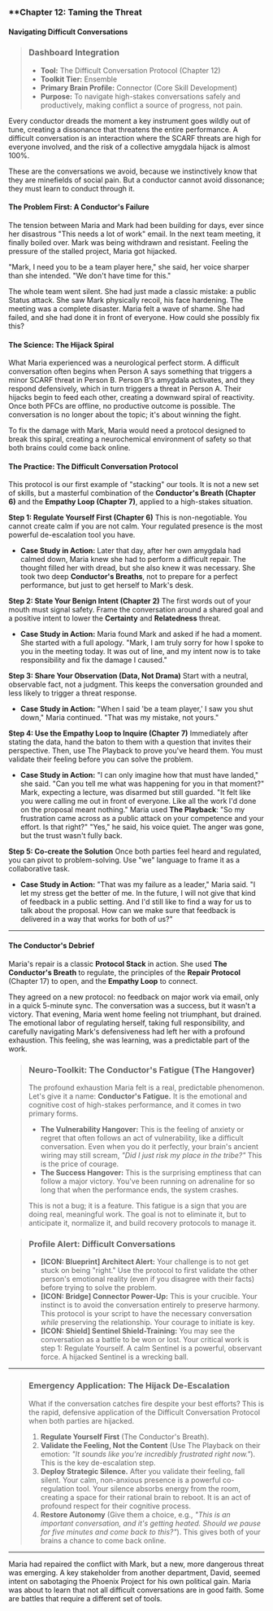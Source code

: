 ### **Chapter 12: Taming the Threat
#### Navigating Difficult Conversations

> ### **Dashboard Integration**
>
> *   **Tool:** The Difficult Conversation Protocol (Chapter 12)
> *   **Toolkit Tier:** Ensemble
> *   **Primary Brain Profile:** Connector (Core Skill Development)
> *   **Purpose:** To navigate high-stakes conversations safely and productively, making conflict a source of progress, not pain.

Every conductor dreads the moment a key instrument goes wildly out of tune, creating a dissonance that threatens the entire performance. A difficult conversation is an interaction where the SCARF threats are high for everyone involved, and the risk of a collective amygdala hijack is almost 100%.

These are the conversations we avoid, because we instinctively know that they are minefields of social pain. But a conductor cannot avoid dissonance; they must learn to conduct through it.

#### **The Problem First: A Conductor's Failure**

The tension between Maria and Mark had been building for days, ever since her disastrous "This needs a lot of work" email. In the next team meeting, it finally boiled over. Mark was being withdrawn and resistant. Feeling the pressure of the stalled project, Maria got hijacked.

"Mark, I need you to be a team player here," she said, her voice sharper than she intended. "We don't have time for this."

The whole team went silent. She had just made a classic mistake: a public Status attack. She saw Mark physically recoil, his face hardening. The meeting was a complete disaster. Maria felt a wave of shame. She had failed, and she had done it in front of everyone. How could she possibly fix this?

#### **The Science: The Hijack Spiral**

What Maria experienced was a neurological perfect storm. A difficult conversation often begins when Person A says something that triggers a minor SCARF threat in Person B. Person B's amygdala activates, and they respond defensively, which in turn triggers a threat in Person A. Their hijacks begin to feed each other, creating a downward spiral of reactivity. Once both PFCs are offline, no productive outcome is possible. The conversation is no longer about the topic; it's about winning the fight.

To fix the damage with Mark, Maria would need a protocol designed to break this spiral, creating a neurochemical environment of safety so that both brains could come back online.

#### **The Practice: The Difficult Conversation Protocol**

This protocol is our first example of "stacking" our tools. It is not a new set of skills, but a masterful combination of the **Conductor's Breath (Chapter 6)** and the **Empathy Loop (Chapter 7)**, applied to a high-stakes situation.

**Step 1: Regulate Yourself First (Chapter 6)**
This is non-negotiable. You cannot create calm if you are not calm. Your regulated presence is the most powerful de-escalation tool you have.

*   **Case Study in Action:** Later that day, after her own amygdala had calmed down, Maria knew she had to perform a difficult repair. The thought filled her with dread, but she also knew it was necessary. She took two deep **Conductor's Breaths**, not to prepare for a perfect performance, but just to get herself to Mark's desk.

**Step 2: State Your Benign Intent (Chapter 2)**
The first words out of your mouth must signal safety. Frame the conversation around a shared goal and a positive intent to lower the **Certainty** and **Relatedness** threat.

*   **Case Study in Action:** Maria found Mark and asked if he had a moment. She started with a full apology. "Mark, I am truly sorry for how I spoke to you in the meeting today. It was out of line, and my intent now is to take responsibility and fix the damage I caused."

**Step 3: Share Your Observation (Data, Not Drama)**
Start with a neutral, observable fact, not a judgment. This keeps the conversation grounded and less likely to trigger a threat response.

*   **Case Study in Action:** "When I said 'be a team player,' I saw you shut down," Maria continued. "That was my mistake, not yours."

**Step 4: Use the Empathy Loop to Inquire (Chapter 7)**
Immediately after stating the data, hand the baton to them with a question that invites their perspective. Then, use The Playback to prove you've heard them. You must validate their feeling before you can solve the problem.

*   **Case Study in Action:** "I can only imagine how that must have landed," she said. "Can you tell me what was happening for you in that moment?"
    Mark, expecting a lecture, was disarmed but still guarded. "It felt like you were calling me out in front of everyone. Like all the work I'd done on the proposal meant nothing."
    Maria used **The Playback**: "So my frustration came across as a public attack on your competence and your effort. Is that right?"
    "Yes," he said, his voice quiet. The anger was gone, but the trust wasn't fully back.

**Step 5: Co-create the Solution**
Once both parties feel heard and regulated, you can pivot to problem-solving. Use "we" language to frame it as a collaborative task.

*   **Case Study in Action:** "That was my failure as a leader," Maria said. "I let my stress get the better of me. In the future, I will not give that kind of feedback in a public setting. And I'd still like to find a way for us to talk about the proposal. How can we make sure that feedback is delivered in a way that works for both of us?"

---

#### **The Conductor's Debrief**
Maria's repair is a classic **Protocol Stack** in action. She used **The Conductor's Breath** to regulate, the principles of the **Repair Protocol** (Chapter 17) to open, and the **Empathy Loop** to connect.

They agreed on a new protocol: no feedback on major work via email, only in a quick 5-minute sync. The conversation was a success, but it wasn't a victory. That evening, Maria went home feeling not triumphant, but drained. The emotional labor of regulating herself, taking full responsibility, and carefully navigating Mark's defensiveness had left her with a profound exhaustion. This feeling, she was learning, was a predictable part of the work.

> ### **Neuro-Toolkit: The Conductor's Fatigue (The Hangover)**
>
> The profound exhaustion Maria felt is a real, predictable phenomenon. Let's give it a name: **Conductor's Fatigue.** It is the emotional and cognitive cost of high-stakes performance, and it comes in two primary forms.
>
> *   **The Vulnerability Hangover:** This is the feeling of anxiety or regret that often follows an act of vulnerability, like a difficult conversation. Even when you do it perfectly, your brain's ancient wiring may still scream, *"Did I just risk my place in the tribe?"* This is the price of courage.
> *   **The Success Hangover:** This is the surprising emptiness that can follow a major victory. You've been running on adrenaline for so long that when the performance ends, the system crashes.
>
> This is not a bug; it is a feature. This fatigue is a sign that you are doing real, meaningful work. The goal is not to eliminate it, but to anticipate it, normalize it, and build recovery protocols to manage it.

> ### **Profile Alert: Difficult Conversations**
>
> *   **[ICON: Blueprint] Architect Alert:** Your challenge is to not get stuck on being "right." Use the protocol to first validate the other person's emotional reality (even if you disagree with their facts) before trying to solve the problem.
> *   **[ICON: Bridge] Connector Power-Up:** This is your crucible. Your instinct is to avoid the conversation entirely to preserve harmony. This protocol is your script to have the necessary conversation *while* preserving the relationship. Your courage to initiate is key.
> *   **[ICON: Shield] Sentinel Shield-Training:** You may see the conversation as a battle to be won or lost. Your critical work is step 1: Regulate Yourself. A calm Sentinel is a powerful, observant force. A hijacked Sentinel is a wrecking ball.

---
> ### **Emergency Application: The Hijack De-Escalation**
>
> What if the conversation catches fire despite your best efforts? This is the rapid, defensive application of the Difficult Conversation Protocol when both parties are hijacked.
> 1.  **Regulate Yourself First** (The Conductor's Breath).
> 2.  **Validate the Feeling, Not the Content** (Use The Playback on their emotion: *"It sounds like you're incredibly frustrated right now."*). This is the key de-escalation step.
> 3.  **Deploy Strategic Silence.** After you validate their feeling, fall silent. Your calm, non-anxious presence is a powerful co-regulation tool. Your silence absorbs energy from the room, creating a space for their rational brain to reboot. It is an act of profound respect for their cognitive process.
> 4.  **Restore Autonomy** (Give them a choice, e.g., *"This is an important conversation, and it's getting heated. Should we pause for five minutes and come back to this?"*). This gives both of your brains a chance to come back online.

---

Maria had repaired the conflict with Mark, but a new, more dangerous threat was emerging. A key stakeholder from another department, David, seemed intent on sabotaging the Phoenix Project for his own political gain. Maria was about to learn that not all difficult conversations are in good faith. Some are battles that require a different set of tools.
      